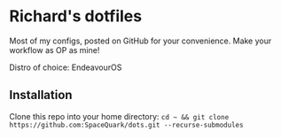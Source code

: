 # Richard's dotfiles

Most of my configs, posted on GitHub for your convenience. Make your workflow as OP as mine!

Distro of choice: EndeavourOS

## Installation
Clone this repo into your home directory: ```cd ~ && git clone https://github.com:SpaceQuark/dots.git --recurse-submodules```

